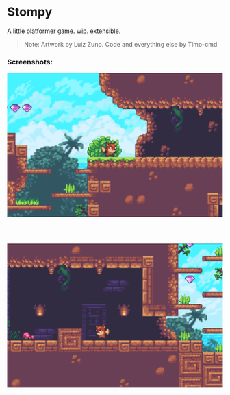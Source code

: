 # Stompy
A little platformer game. wip. extensible.

> Note: Artwork by Luiz Zuno. Code and everything else by Timo-cmd


### Screenshots:

<img src="https://raw.githubusercontent.com/timo-cmd/Stompy/master/assets/screencaststompy.png" align="center"></img>

<br>
</br>

<img src="https://raw.githubusercontent.com/timo-cmd/Stompy/master/assets/stomp2.png" align="center"></img>

<br></br>
